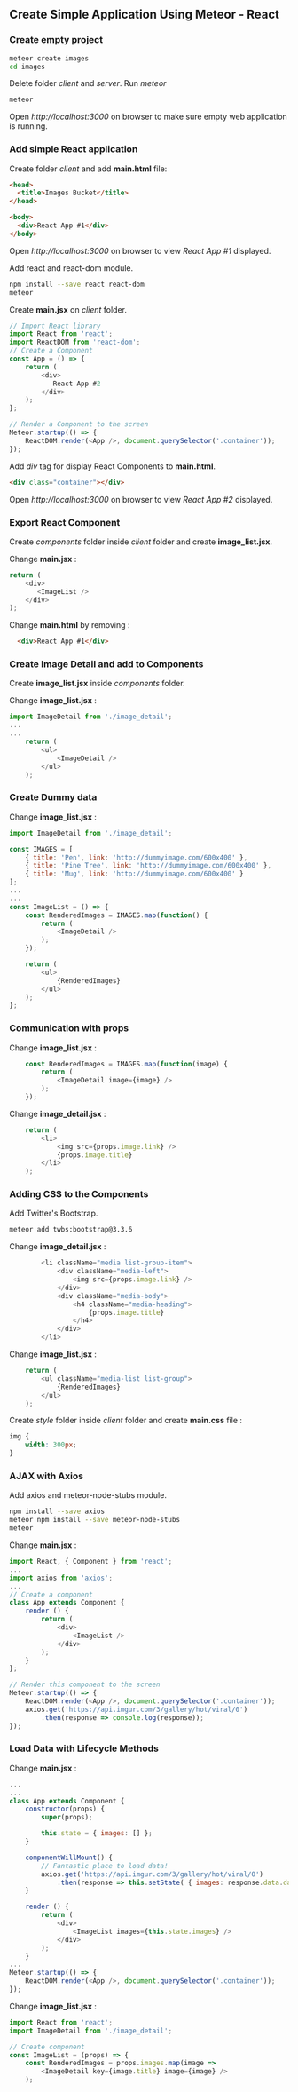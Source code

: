 ## Create Simple Application Using Meteor - React

### Create empty project  
```bash
meteor create images
cd images
```  
Delete folder _client_ and _server_. Run _meteor_
```bash
meteor
```
Open _http://localhost:3000_ on browser to make sure empty web application is running.

### Add simple React application  
Create folder _client_ and add **main.html** file:
```html
<head>
  <title>Images Bucket</title>
</head>

<body>
  <div>React App #1</div>
</body>
```
 Open _http://localhost:3000_ on browser to view _React App #1_ displayed.
 
 Add react and react-dom module.
 ```bash
 npm install --save react react-dom
 meteor
 ``` 
 Create **main.jsx** on _client_ folder.
 ```js
 // Import React library
import React from 'react';
import ReactDOM from 'react-dom';
 // Create a Component
 const App = () => {
     return (
         <div>
            React App #2
         </div>
     );
 };

 // Render a Component to the screen
 Meteor.startup(() => {
     ReactDOM.render(<App />, document.querySelector('.container'));
 });
 ```
 Add _div_ tag for display React Components to **main.html**.
 ```html
 <div class="container"></div>
 ``` 
 Open _http://localhost:3000_ on browser to view _React App #2_ displayed.
 
### Export React Component  
Create _components_ folder inside _client_ folder and create **image_list.jsx**.

Change **main.jsx** :
```javascript
return (
    <div>
       <ImageList />
    </div>
);
```
Change **main.html** by removing :
```html
  <div>React App #1</div>
```

### Create Image Detail and add to Components  
Create **image_list.jsx** inside _components_ folder.

Change **image_list.jsx** :
```js
import ImageDetail from './image_detail';
...
...
    return (
        <ul>
            <ImageDetail />
        </ul>
    );
``` 

### Create Dummy data
Change **image_list.jsx** :
```js
import ImageDetail from './image_detail';

const IMAGES = [
    { title: 'Pen', link: 'http://dummyimage.com/600x400' },
    { title: 'Pine Tree', link: 'http://dummyimage.com/600x400' },
    { title: 'Mug', link: 'http://dummyimage.com/600x400' }
];
...
...
const ImageList = () => {
    const RenderedImages = IMAGES.map(function() {
        return (
            <ImageDetail />
        );
    });

    return (
        <ul>
            {RenderedImages}
        </ul>
    );
};
```

### Communication with props
Change **image_list.jsx** :
```js
    const RenderedImages = IMAGES.map(function(image) {
        return (
            <ImageDetail image={image} />
        );
    });
```
Change **image_detail.jsx** :
```js
    return (
        <li>
            <img src={props.image.link} />
            {props.image.title}
        </li>
    );
```

### Adding CSS to the Components
Add Twitter's Bootstrap.
```bash
meteor add twbs:bootstrap@3.3.6
```
Change **image_detail.jsx** :
```js
        <li className="media list-group-item">
            <div className="media-left">
                <img src={props.image.link} />
            </div>
            <div className="media-body">
                <h4 className="media-heading">
                    {props.image.title}
                </h4>
            </div>
        </li>
```
Change **image_list.jsx** :
```js
    return (
        <ul className="media-list list-group">
            {RenderedImages}
        </ul>
    );
```
Create _style_ folder inside _client_ folder and create **main.css** file :
```css
img {
    width: 300px;
}
```

### AJAX with Axios
Add axios and meteor-node-stubs module.
```bash
npm install --save axios
meteor npm install --save meteor-node-stubs
meteor
```
Change **main.jsx** :
```js
import React, { Component } from 'react';
...
import axios from 'axios';
...
// Create a component
class App extends Component {
    render () {
        return (
            <div>
                <ImageList />
            </div>
        );
    }
};

// Render this component to the screen
Meteor.startup(() => {
    ReactDOM.render(<App />, document.querySelector('.container'));
    axios.get('https://api.imgur.com/3/gallery/hot/viral/0')
        .then(response => console.log(response));
});
```

### Load Data with Lifecycle Methods
Change **main.jsx** :
```js
...
...
class App extends Component {
    constructor(props) {
        super(props);

        this.state = { images: [] };
    }

    componentWillMount() {
        // Fantastic place to load data!
        axios.get('https://api.imgur.com/3/gallery/hot/viral/0')
            .then(response => this.setState( { images: response.data.data } ));
    }

    render () {
        return (
            <div>
                <ImageList images={this.state.images} />
            </div>
        );
    }
...
Meteor.startup(() => {
    ReactDOM.render(<App />, document.querySelector('.container'));
});
```
Change **image_list.jsx** :
```js
import React from 'react';
import ImageDetail from './image_detail';

// Create component
const ImageList = (props) => {
    const RenderedImages = props.images.map(image => 
        <ImageDetail key={image.title} image={image} />
    );
```
